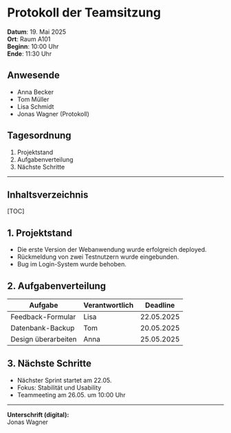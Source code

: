 # Protokoll der Teamsitzung

**Datum**: 19. Mai 2025  
**Ort**: Raum A101  
**Beginn**: 10:00 Uhr  
**Ende**: 11:30 Uhr  

## Anwesende

- Anna Becker
- Tom Müller
- Lisa Schmidt
- Jonas Wagner (Protokoll)

## Tagesordnung

1. Projektstand
2. Aufgabenverteilung
3. Nächste Schritte

---

## Inhaltsverzeichnis
[TOC] 

## 1. Projektstand

- Die erste Version der Webanwendung wurde erfolgreich deployed.
- Rückmeldung von zwei Testnutzern wurde eingebunden.
- Bug im Login-System wurde behoben.

## 2. Aufgabenverteilung

| Aufgabe              | Verantwortlich | Deadline      |
|---------------------|----------------|---------------|
| Feedback-Formular   | Lisa           | 22.05.2025    |
| Datenbank-Backup    | Tom            | 20.05.2025    |
| Design überarbeiten | Anna           | 25.05.2025    |

## 3. Nächste Schritte

- Nächster Sprint startet am 22.05.
- Fokus: Stabilität und Usability
- Teammeeting am 26.05. um 10:00 Uhr

---

**Unterschrift (digital):**  
Jonas Wagner
